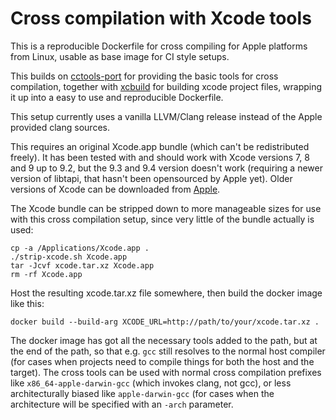 Cross compilation with Xcode tools
==================================

This is a reproducible Dockerfile for cross compiling for Apple platforms
from Linux, usable as base image for CI style setups.

This builds on [cctools-port](https://github.com/tpoechtrager/cctools-port)
for providing the basic tools for cross compilation, together with
[xcbuild](https://github.com/facebook/xcbuild) for building xcode project
files, wrapping it up into a easy to use and reproducible Dockerfile.

This setup currently uses a vanilla LLVM/Clang release instead
of the Apple provided clang sources.

This requires an original Xcode.app bundle (which can't be redistributed
freely). It has been tested with and should work with Xcode versions 7,
8 and 9 up to 9.2, but the 9.3 and 9.4 version doesn't work (requiring a
newer version of libtapi, that hasn't been opensourced by Apple yet).
Older versions of Xcode can be downloaded from [Apple](https://developer.apple.com/download/more/).

The Xcode bundle can be stripped down to more manageable sizes for use
with this cross compilation setup, since very little of the bundle
actually is used:

    cp -a /Applications/Xcode.app .
    ./strip-xcode.sh Xcode.app
    tar -Jcvf xcode.tar.xz Xcode.app
    rm -rf Xcode.app

Host the resulting xcode.tar.xz file somewhere, then build the docker
image like this:

    docker build --build-arg XCODE_URL=http://path/to/your/xcode.tar.xz .

The docker image has got all the necessary tools added to the path, but
at the end of the path, so that e.g. `gcc` still resolves to the normal
host compiler (for cases when projects need to compile things for both
the host and the target). The cross tools can be used with normal cross
compilation prefixes like `x86_64-apple-darwin-gcc` (which invokes clang,
not gcc), or less architecturally biased like `apple-darwin-gcc` (for cases
when the architecture will be specified with an `-arch` parameter.
